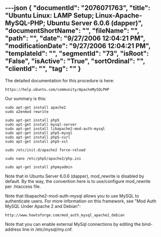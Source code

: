 ---json
{
  "documentId": "2076071763",
  "title": "Ubuntu Linux: LAMP Setup; Linux-Apache-MySQL-PHP; Ubuntu Server 6.0.6 (dapper)",
  "documentShortName": "",
  "fileName": "",
  "path": "",
  "date": "9/27/2006 12:04:21 PM",
  "modificationDate": "9/27/2006 12:04:21 PM",
  "templateId": "",
  "segmentId": "73",
  "isRoot": "False",
  "isActive": "True",
  "sortOrdinal": "",
  "clientId": "",
  "tag": ""
}
---

The detailed documentation for this procedure is here:

    https://help.ubuntu.com/community/ApacheMySQLPHP

Our summary is this:

    sudo apt-get install apache2
    sudo a2enmod rewrite

    sudo apt-get install php5
    sudo apt-get install mysql-server
    sudo apt-get install libapache2-mod-auth-mysql
    sudo apt-get install php5-mysql
    sudo apt-get install php5-curl
    sudo apt-get install php5-xsl

    sudo /etc/init.d/apache2 force-reload

    sudo nano /etc/php5/apache2/php.ini

    sudo apt-get install phpmyadmin

Note that in Ubuntu Server 6.0.6 (dapper), mod_rewrite is disabled by default. By the way, the convention here is to use/configure mod_rewrite per .htaccess file.

Note that libapache2-mod-auth-mysql allows you to use MySQL to authenticate users. For more information on this framework, see &quot;Mod Auth MySQL Under Apache 2 and Debian&quot;:

    http://www.howtoforge.com/mod_auth_mysql_apache2_debian

Note that you can enable external MySql connections by editing the bind-address line in /etc/mysql/my.cnf.
